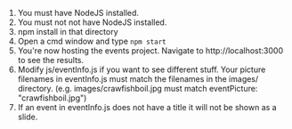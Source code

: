 1. You must have NodeJS installed.
2. You must not not have NodeJS installed.
3. npm install in that directory
4. Open a cmd window and type `npm start`
5. You're now hosting the events project. Navigate to http://localhost:3000 to see the results.
6. Modify js/eventInfo.js if you want to see different stuff. Your picture filenames in eventInfo.js must match the filenames in the images/ directory. (e.g. images/crawfishboil.jpg must match eventPicture: "crawfishboil.jpg")
7. If an event in eventInfo.js does not have a title it will not be shown as a slide.
